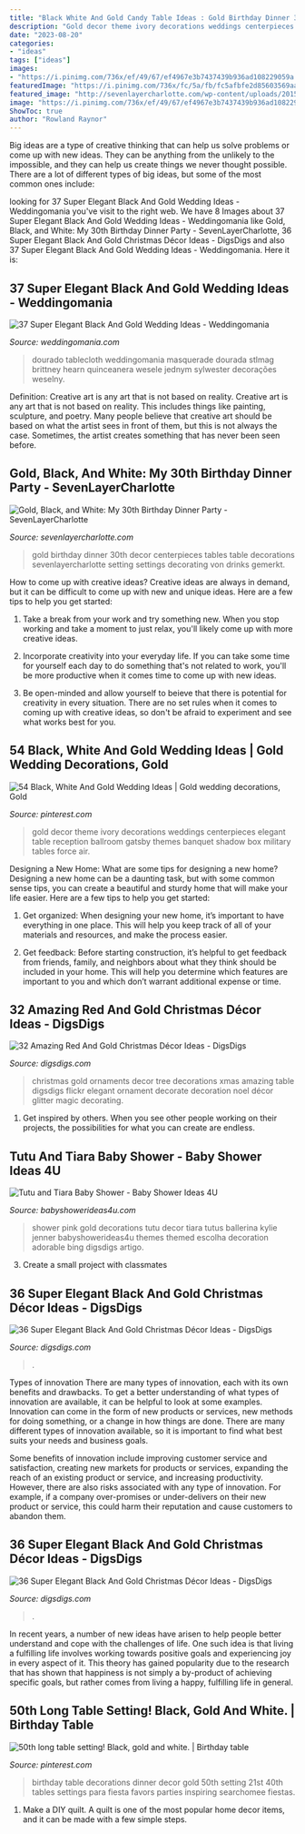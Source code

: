 ```yaml
---
title: "Black White And Gold Candy Table Ideas : Gold Birthday Dinner 30th Decor Centerpieces Tables Table Decorations Sevenlayercharlotte Setting Settings Decorating Von Drinks Gemerkt"
description: "Gold decor theme ivory decorations weddings centerpieces elegant table reception ballroom gatsby themes banquet shadow box military tables force air"
date: "2023-08-20"
categories:
- "ideas"
tags: ["ideas"]
images:
- "https://i.pinimg.com/736x/ef/49/67/ef4967e3b7437439b936ad108229059a.jpg"
featuredImage: "https://i.pinimg.com/736x/fc/5a/fb/fc5afbfe2d85603569aa8f88483318e8--black-gold-weddings-wedding-decor.jpg"
featured_image: "http://sevenlayercharlotte.com/wp-content/uploads/2015/01/img_3978.jpg"
image: "https://i.pinimg.com/736x/ef/49/67/ef4967e3b7437439b936ad108229059a.jpg"
ShowToc: true
author: "Rowland Raynor"
---
```



Big ideas are a type of creative thinking that can help us solve problems or come up with new ideas. They can be anything from the unlikely to the impossible, and they can help us create things we never thought possible. There are a lot of different types of big ideas, but some of the most common ones include: 

	

		
looking for 37 Super Elegant Black And Gold Wedding Ideas - Weddingomania you've visit to the right web. We have 8 Images about 37 Super Elegant Black And Gold Wedding Ideas - Weddingomania like Gold, Black, and White: My 30th Birthday Dinner Party - SevenLayerCharlotte, 36 Super Elegant Black And Gold Christmas Décor Ideas - DigsDigs and also 37 Super Elegant Black And Gold Wedding Ideas - Weddingomania. Here it is:
		
    
## 37 Super Elegant Black And Gold Wedding Ideas - Weddingomania

<img loading=lazy src="https://i.weddingomania.com/elegant-black-and-gold-wedding-ideas-23.jpg" onerror="this.onerror=null;this.src='https://tse1.mm.bing.net/th?id=OIP.jnjgDTdyBwDzbyMAMRpkJQAAAA&amp;pid=15.1';" alt="37 Super Elegant Black And Gold Wedding Ideas - Weddingomania">

_Source: weddingomania.com_

>dourado tablecloth weddingomania masquerade dourada stlmag brittney hearn quinceanera wesele jednym sylwester decorações weselny. 

	

Definition: Creative art is any art that is not based on reality.
Creative art is any art that is not based on reality. This includes things like painting, sculpture, and poetry. Many people believe that creative art should be based on what the artist sees in front of them, but this is not always the case. Sometimes, the artist creates something that has never been seen before.

    
## Gold, Black, And White: My 30th Birthday Dinner Party - SevenLayerCharlotte

<img loading=lazy src="http://sevenlayercharlotte.com/wp-content/uploads/2015/01/img_3978.jpg" onerror="this.onerror=null;this.src='https://tse2.mm.bing.net/th?id=OIP.OJlJNjMXVLvPeMmRvlFSWgHaLH&amp;pid=15.1';" alt="Gold, Black, and White: My 30th Birthday Dinner Party - SevenLayerCharlotte">

_Source: sevenlayercharlotte.com_

>gold birthday dinner 30th decor centerpieces tables table decorations sevenlayercharlotte setting settings decorating von drinks gemerkt. 

	

How to come up with creative ideas?
Creative ideas are always in demand, but it can be difficult to come up with new and unique ideas. Here are a few tips to help you get started:
1. Take a break from your work and try something new. When you stop working and take a moment to just relax, you'll likely come up with more creative ideas.

2. Incorporate creativity into your everyday life. If you can take some time for yourself each day to do something that's not related to work, you'll be more productive when it comes time to come up with new ideas.

3. Be open-minded and allow yourself to beieve that there is potential for creativity in every situation. There are no set rules when it comes to coming up with creative ideas, so don't be afraid to experiment and see what works best for you.

    
## 54 Black, White And Gold Wedding Ideas | Gold Wedding Decorations, Gold

<img loading=lazy src="https://i.pinimg.com/736x/fc/5a/fb/fc5afbfe2d85603569aa8f88483318e8--black-gold-weddings-wedding-decor.jpg" onerror="this.onerror=null;this.src='https://tse1.mm.bing.net/th?id=OIP.SL9ijaq2yHiBCrQQ4JearQHaLH&amp;pid=15.1';" alt="54 Black, White And Gold Wedding Ideas | Gold wedding decorations, Gold">

_Source: pinterest.com_

>gold decor theme ivory decorations weddings centerpieces elegant table reception ballroom gatsby themes banquet shadow box military tables force air. 

	

Designing a New Home: What are some tips for designing a new home?
Designing a new home can be a daunting task, but with some common sense tips, you can create a beautiful and sturdy home that will make your life easier. Here are a few tips to help you get started:
1. Get organized: When designing your new home, it’s important to have everything in one place. This will help you keep track of all of your materials and resources, and make the process easier.

2. Get feedback: Before starting construction, it’s helpful to get feedback from friends, family, and neighbors about what they think should be included in your home. This will help you determine which features are important to you and which don’t warrant additional expense or time.


    
## 32 Amazing Red And Gold Christmas Décor Ideas - DigsDigs

<img loading=lazy src="http://www.digsdigs.com/photos/amazing-red-and-gold-christmas-decor-ideas-23.jpg" onerror="this.onerror=null;this.src='https://tse3.mm.bing.net/th?id=OIP.e6HHYSrANL4sdGzPNUV5UgHaJr&amp;pid=15.1';" alt="32 Amazing Red And Gold Christmas Décor Ideas - DigsDigs">

_Source: digsdigs.com_

>christmas gold ornaments decor tree decorations xmas amazing table digsdigs flickr elegant ornament decorate decoration noel décor glitter magic decorating. 

	

1. Get inspired by others. When you see other people working on their projects, the possibilities for what you can create are endless.

    
## Tutu And Tiara Baby Shower - Baby Shower Ideas 4U

<img loading=lazy src="https://babyshowerideas4u.com/wp-content/uploads/2015/08/pink-and-gold-baby-shower-decorations-pink-tutus1.jpg" onerror="this.onerror=null;this.src='https://tse1.mm.bing.net/th?id=OIP.0FHa1F1icZMKY_EEVpdy3QHaFj&amp;pid=15.1';" alt="Tutu and Tiara Baby Shower - Baby Shower Ideas 4U">

_Source: babyshowerideas4u.com_

>shower pink gold decorations tutu decor tiara tutus ballerina kylie jenner babyshowerideas4u themes themed escolha decoration adorable bing digsdigs artigo. 

	

3. Create a small project with classmates

    
## 36 Super Elegant Black And Gold Christmas Décor Ideas - DigsDigs

<img loading=lazy src="https://www.digsdigs.com/photos/elegant-black-and-gold-christmas-decor-ideas-18.jpg" onerror="this.onerror=null;this.src='https://tse1.mm.bing.net/th?id=OIP.dik9wxAj5KTvfFVeIdsOugHaLH&amp;pid=15.1';" alt="36 Super Elegant Black And Gold Christmas Décor Ideas - DigsDigs">

_Source: digsdigs.com_

>. 

	

Types of innovation
There are many types of innovation, each with its own benefits and drawbacks. To get a better understanding of what types of innovation are available, it can be helpful to look at some examples. 
Innovation can come in the form of new products or services, new methods for doing something, or a change in how things are done. There are many different types of innovation available, so it is important to find what best suits your needs and business goals. 

Some benefits of innovation include improving customer service and satisfaction, creating new markets for products or services, expanding the reach of an existing product or service, and increasing productivity. However, there are also risks associated with any type of innovation. For example, if a company over-promises or under-delivers on their new product or service, this could harm their reputation and cause customers to abandon them.

    
## 36 Super Elegant Black And Gold Christmas Décor Ideas - DigsDigs

<img loading=lazy src="https://www.digsdigs.com/photos/elegant-black-and-gold-christmas-decor-ideas-29.jpg" onerror="this.onerror=null;this.src='https://tse3.mm.bing.net/th?id=OIP.w1QZbBO-fyDXNq3q_lIZVAAAAA&amp;pid=15.1';" alt="36 Super Elegant Black And Gold Christmas Décor Ideas - DigsDigs">

_Source: digsdigs.com_

>. 

	

In recent years, a number of new ideas have arisen to help people better understand and cope with the challenges of life. One such idea is that living a fulfilling life involves working towards positive goals and experiencing joy in every aspect of it. This theory has gained popularity due to the research that has shown that happiness is not simply a by-product of achieving specific goals, but rather comes from living a happy, fulfilling life in general.

    
## 50th Long Table Setting! Black, Gold And White. | Birthday Table

<img loading=lazy src="https://i.pinimg.com/736x/ef/49/67/ef4967e3b7437439b936ad108229059a.jpg" onerror="this.onerror=null;this.src='https://tse4.mm.bing.net/th?id=OIP.BhWyZ4cRBwdZogw6Y6DMfQHaNL&amp;pid=15.1';" alt="50th long table setting! Black, gold and white. | Birthday table">

_Source: pinterest.com_

>birthday table decorations dinner decor gold 50th setting 21st 40th tables settings para fiesta favors parties inspiring searchomee fiestas. 

	

1. Make a DIY quilt. A quilt is one of the most popular home decor items, and it can be made with a few simple steps.

